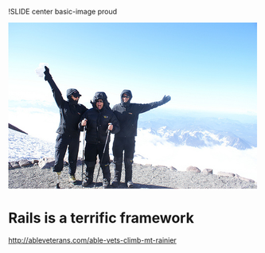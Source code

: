 !SLIDE center basic-image proud

![proud](proud.jpg)

# Rails is a terrific framework

http://ableveterans.com/able-vets-climb-mt-rainier
